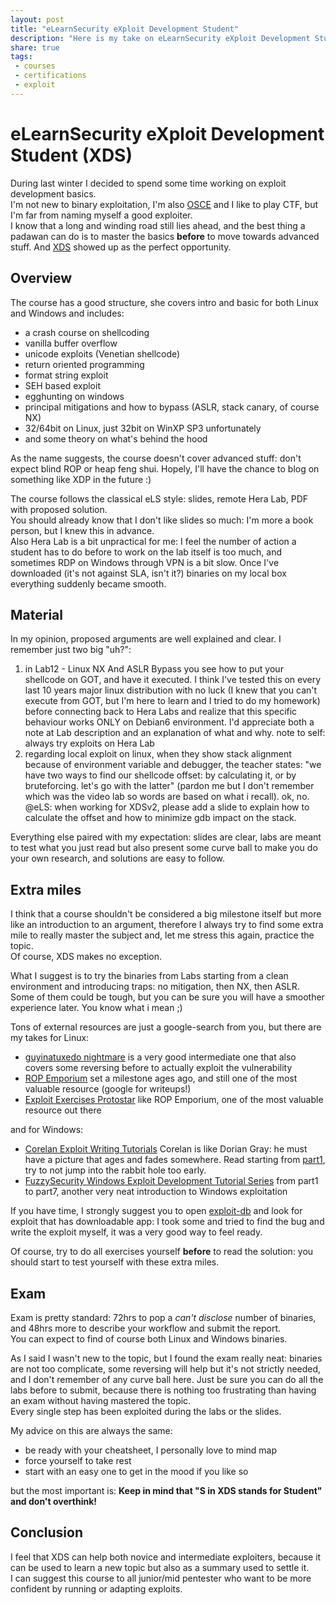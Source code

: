 ```yaml
---
layout: post
title: "eLearnSecurity eXploit Development Student"
description: "Here is my take on eLearnSecurity eXploit Development Student course and relative certification process"
share: true
tags:
 - courses
 - certifications
 - exploit
---
```


# eLearnSecurity eXploit Development Student (XDS)

During last winter I decided to spend some time working on exploit development basics.  
I'm not new to binary exploitation, I'm also [OSCE]({{site.baseurl}}/2016/11/Offensive-Security-Certified-Expert) and I like to play CTF, but I'm far from naming myself a good exploiter.  
I know that a long and winding road still lies ahead, and the best thing a padawan can do is to master the basics **before** to move towards advanced stuff. And [XDS](https://www.elearnsecurity.com/course/exploit_development_student/) showed up as the perfect opportunity.

## Overview

The course has a good structure, she covers intro and basic for both Linux and Windows and includes:
* a crash course on shellcoding
* vanilla buffer overflow
* unicode exploits (Venetian shellcode)
* return oriented programming
* format string exploit
* SEH based exploit
* egghunting on windows
* principal mitigations and how to bypass (ASLR, stack canary, of course NX)
* 32/64bit on Linux, just 32bit on WinXP SP3 unfortunately
* and some theory on what's behind the hood

As the name suggests, the course doesn't cover advanced stuff: don't expect blind ROP or heap feng shui. Hopely, I'll have the chance to blog on something like XDP in the future :)

The course follows the classical eLS style: slides, remote Hera Lab, PDF with proposed solution.  
You should already know that I don't like slides so much: I'm more a book person, but I knew this in advance.  
Also Hera Lab is a bit unpractical for me: I feel the number of action a student has to do before to work on the lab itself is too much, and sometimes RDP on Windows through VPN is a bit slow. Once I've downloaded (it's not against SLA, isn't it?) binaries on my local box everything suddenly became smooth.

## Material

In my opinion, proposed arguments are well explained and clear. I remember just two big "uh?":
1) in Lab12 - Linux NX And ASLR Bypass you see how to put your shellcode on GOT, and have it executed. I think I've tested this on every last 10 years major linux distribution with no luck (I knew that you can't execute from GOT, but I'm here to learn and I tried to do my homework) before connecting back to Hera Labs and realize that this specific behaviour works ONLY on Debian6 environment. I'd appreciate both a note at Lab description and an explanation of what and why. note to self: always try exploits on Hera Lab
2) regarding local exploit on linux, when they show stack alignment because of environment variable and debugger, the teacher states: "we have two ways to find our shellcode offset: by calculating it, or by bruteforcing. let's go with the latter" (pardon me but I don't remember which was the video lab so words are based on what i recall). ok, no. @eLS: when working for XDSv2, please add a slide to explain how to calculate the offset and how to minimize gdb impact on the stack.

Everything else paired with my expectation: slides are clear, labs are meant to test what you just read but also present some curve ball to make you do your own research, and solutions are easy to follow.

## Extra miles

I think that a course shouldn't be considered a big milestone itself but more like an introduction to an argument, therefore I always try to find some extra mile to really master the subject and, let me stress this again, practice the topic.  
Of course, XDS makes no exception.

What I suggest is to try the binaries from Labs starting from a clean environment and introducing traps: no mitigation, then NX, then ASLR. Some of them could be tough, but you can be sure you will have a smoother experience later. You know what i mean ;)

Tons of external resources are just a google-search from you, but there are my takes for Linux:
* [guyinatuxedo nightmare](https://guyinatuxedo.github.io/index.html) is a very good intermediate one that also covers some reversing before to actually exploit the vulnerability
* [ROP Emporium](https://ropemporium.com/) set a milestone ages ago, and still one of the most valuable resource (google for writeups!)
* [Exploit Exercises Protostar](https://exploit-exercises.lains.space/protostar/) like ROP Emporium, one of the most valuable resource out there

and for Windows:
* [Corelan Exploit Writing Tutorials](https://www.corelan.be/index.php/articles/) Corelan is like Dorian Gray: he must have a picture that ages and fades somewhere. Read starting from [part1](https://www.corelan.be/index.php/2009/07/19/exploit-writing-tutorial-part-1-stack-based-overflows/), try to not jump into the rabbit hole too early.
*  [FuzzySecurity Windows Exploit Development Tutorial Series](https://www.fuzzysecurity.com/tutorials.html) from part1 to part7, another very neat introduction to Windows exploitation

If you have time, I strongly suggest you to open [exploit-db](https://www.exploit-db.com/) and look for exploit that has downloadable app: I took some and tried to find the bug and write the exploit myself, it was a very good way to feel ready.

Of course, try to do all exercises yourself **before** to read the solution: you should start to test yourself with these extra miles.


## Exam

Exam is pretty standard: 72hrs to pop a *can't disclose* number of binaries, and 48hrs more to describe your workflow and submit the report.  
You can expect to find of course both Linux and Windows binaries.

As I said I wasn't new to the topic, but I found the exam really neat: binaries are not too complicate, some reversing will help but it's not strictly needed, and I don't remember of any curve ball here. Just be sure you can do all the labs before to submit, because there is nothing too frustrating than having an exam without having mastered the topic.  
Every single step has been exploited during the labs or the slides.

My advice on this are always the same:
* be ready with your cheatsheet, I personally love to mind map
* force yourself to take rest
* start with an easy one to get in the mood if you like so

but the most important is: **Keep in mind that "S in XDS stands for Student" and don't overthink!**

## Conclusion

I feel that XDS can help both novice and intermediate exploiters, because it can be used to learn a new topic but also as a summary used to settle it.  
I can suggest this course to all junior/mid pentester who want to be more confident by running or adapting exploits.
